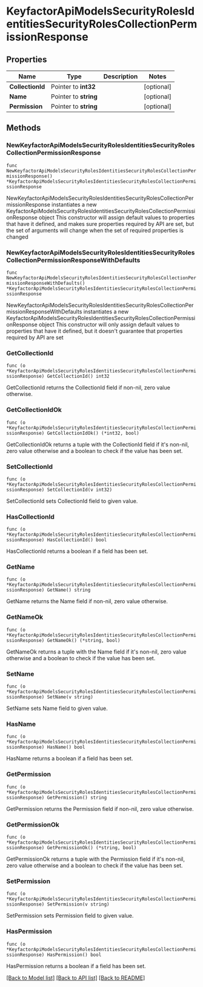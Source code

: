 # KeyfactorApiModelsSecurityRolesIdentitiesSecurityRolesCollectionPermissionResponse

## Properties

Name | Type | Description | Notes
------------ | ------------- | ------------- | -------------
**CollectionId** | Pointer to **int32** |  | [optional] 
**Name** | Pointer to **string** |  | [optional] 
**Permission** | Pointer to **string** |  | [optional] 

## Methods

### NewKeyfactorApiModelsSecurityRolesIdentitiesSecurityRolesCollectionPermissionResponse

`func NewKeyfactorApiModelsSecurityRolesIdentitiesSecurityRolesCollectionPermissionResponse() *KeyfactorApiModelsSecurityRolesIdentitiesSecurityRolesCollectionPermissionResponse`

NewKeyfactorApiModelsSecurityRolesIdentitiesSecurityRolesCollectionPermissionResponse instantiates a new KeyfactorApiModelsSecurityRolesIdentitiesSecurityRolesCollectionPermissionResponse object
This constructor will assign default values to properties that have it defined,
and makes sure properties required by API are set, but the set of arguments
will change when the set of required properties is changed

### NewKeyfactorApiModelsSecurityRolesIdentitiesSecurityRolesCollectionPermissionResponseWithDefaults

`func NewKeyfactorApiModelsSecurityRolesIdentitiesSecurityRolesCollectionPermissionResponseWithDefaults() *KeyfactorApiModelsSecurityRolesIdentitiesSecurityRolesCollectionPermissionResponse`

NewKeyfactorApiModelsSecurityRolesIdentitiesSecurityRolesCollectionPermissionResponseWithDefaults instantiates a new KeyfactorApiModelsSecurityRolesIdentitiesSecurityRolesCollectionPermissionResponse object
This constructor will only assign default values to properties that have it defined,
but it doesn't guarantee that properties required by API are set

### GetCollectionId

`func (o *KeyfactorApiModelsSecurityRolesIdentitiesSecurityRolesCollectionPermissionResponse) GetCollectionId() int32`

GetCollectionId returns the CollectionId field if non-nil, zero value otherwise.

### GetCollectionIdOk

`func (o *KeyfactorApiModelsSecurityRolesIdentitiesSecurityRolesCollectionPermissionResponse) GetCollectionIdOk() (*int32, bool)`

GetCollectionIdOk returns a tuple with the CollectionId field if it's non-nil, zero value otherwise
and a boolean to check if the value has been set.

### SetCollectionId

`func (o *KeyfactorApiModelsSecurityRolesIdentitiesSecurityRolesCollectionPermissionResponse) SetCollectionId(v int32)`

SetCollectionId sets CollectionId field to given value.

### HasCollectionId

`func (o *KeyfactorApiModelsSecurityRolesIdentitiesSecurityRolesCollectionPermissionResponse) HasCollectionId() bool`

HasCollectionId returns a boolean if a field has been set.

### GetName

`func (o *KeyfactorApiModelsSecurityRolesIdentitiesSecurityRolesCollectionPermissionResponse) GetName() string`

GetName returns the Name field if non-nil, zero value otherwise.

### GetNameOk

`func (o *KeyfactorApiModelsSecurityRolesIdentitiesSecurityRolesCollectionPermissionResponse) GetNameOk() (*string, bool)`

GetNameOk returns a tuple with the Name field if it's non-nil, zero value otherwise
and a boolean to check if the value has been set.

### SetName

`func (o *KeyfactorApiModelsSecurityRolesIdentitiesSecurityRolesCollectionPermissionResponse) SetName(v string)`

SetName sets Name field to given value.

### HasName

`func (o *KeyfactorApiModelsSecurityRolesIdentitiesSecurityRolesCollectionPermissionResponse) HasName() bool`

HasName returns a boolean if a field has been set.

### GetPermission

`func (o *KeyfactorApiModelsSecurityRolesIdentitiesSecurityRolesCollectionPermissionResponse) GetPermission() string`

GetPermission returns the Permission field if non-nil, zero value otherwise.

### GetPermissionOk

`func (o *KeyfactorApiModelsSecurityRolesIdentitiesSecurityRolesCollectionPermissionResponse) GetPermissionOk() (*string, bool)`

GetPermissionOk returns a tuple with the Permission field if it's non-nil, zero value otherwise
and a boolean to check if the value has been set.

### SetPermission

`func (o *KeyfactorApiModelsSecurityRolesIdentitiesSecurityRolesCollectionPermissionResponse) SetPermission(v string)`

SetPermission sets Permission field to given value.

### HasPermission

`func (o *KeyfactorApiModelsSecurityRolesIdentitiesSecurityRolesCollectionPermissionResponse) HasPermission() bool`

HasPermission returns a boolean if a field has been set.


[[Back to Model list]](../README.md#documentation-for-models) [[Back to API list]](../README.md#documentation-for-api-endpoints) [[Back to README]](../README.md)


